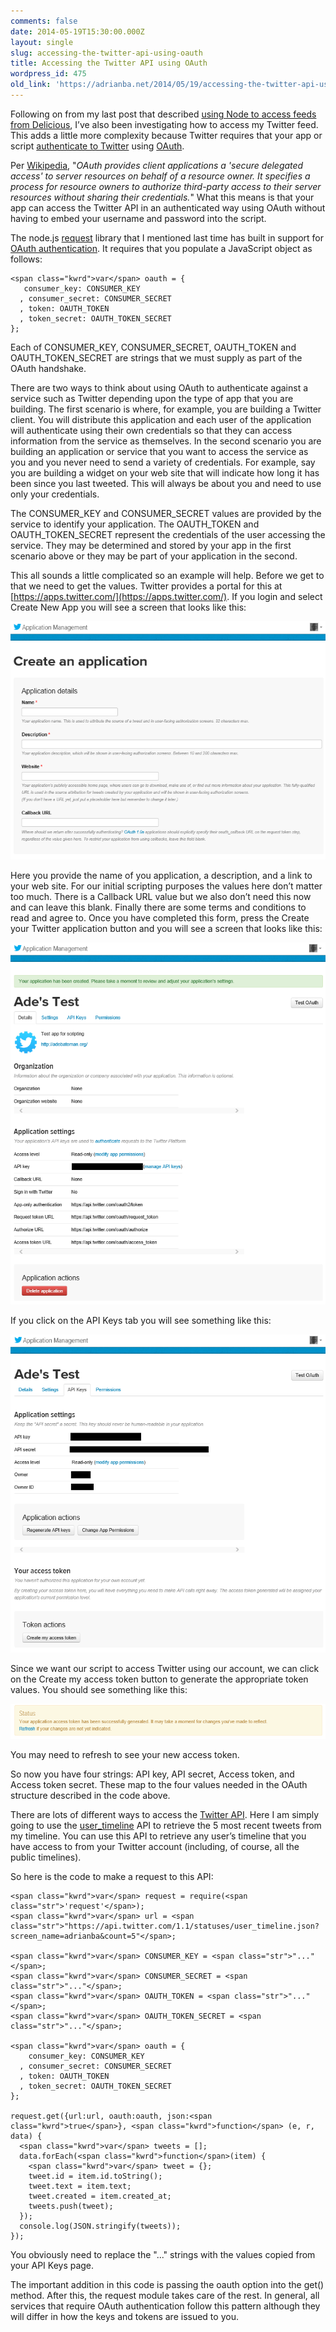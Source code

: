 ```yaml
---
comments: false
date: 2014-05-19T15:30:00.000Z
layout: single
slug: accessing-the-twitter-api-using-oauth
title: Accessing the Twitter API using OAuth
wordpress_id: 475
old_link: 'https://adrianba.net/2014/05/19/accessing-the-twitter-api-using-oauth/'
---
```

Following on from my last post that described [using Node to access feeds from Delicious](/2014/05/16/node-and-delicious), I’ve also been investigating how to access my Twitter feed. This adds a little more complexity because Twitter requires that your app or script [authenticate to Twitter](https://dev.twitter.com/docs/auth) using [OAuth](http://oauth.net/).

Per [Wikipedia](http://en.wikipedia.org/wiki/OAuth), "_OAuth provides client applications a 'secure delegated access' to server resources on behalf of a resource owner. It specifies a process for resource owners to authorize third-party access to their server resources without sharing their credentials._" What this means is that your app can access the Twitter API in an authenticated way using OAuth without having to embed your username and password into the script.

The node.js [request](https://www.npmjs.org/package/request) library that I mentioned last time has built in support for [OAuth authentication](https://github.com/mikeal/request#oauth-signing). It requires that you populate a JavaScript object as follows:

    
    <span class="kwrd">var</span> oauth = {
       consumer_key: CONSUMER_KEY
      , consumer_secret: CONSUMER_SECRET
      , token: OAUTH_TOKEN
      , token_secret: OAUTH_TOKEN_SECRET
    };


Each of CONSUMER_KEY, CONSUMER_SECRET, OAUTH_TOKEN and OAUTH_TOKEN_SECRET are strings that we must supply as part of the OAuth handshake.

There are two ways to think about using OAuth to authenticate against a service such as Twitter depending upon the type of app that you are building. The first scenario is where, for example, you are building a Twitter client. You will distribute this application and each user of the application will authenticate using their own credentials so that they can access information from the service as themselves. In the second scenario you are building an application or service that you want to access the service as you and you never need to send a variety of credentials. For example, say you are building a widget on your web site that will indicate how long it has been since you last tweeted. This will always be about you and need to use only your credentials.

The CONSUMER_KEY and CONSUMER_SECRET values are provided by the service to identify your application. The OAUTH_TOKEN and OAUTH_TOKEN_SECRET represent the credentials of the user accessing the service. They may be determined and stored by your app in the first scenario above or they may be part of your application in the second.

This all sounds a little complicated so an example will help. Before we get to that we need to get the values. Twitter provides a portal for this at [https://apps.twitter.com/](https://apps.twitter.com/). If you login and select Create New App you will see a screen that looks like this:

[![image](/assets/uploads/2014/05/img475-1.png)](/assets/uploads/2014/05/img475-1.png)

Here you provide the name of you application, a description, and a link to your web site. For our initial scripting purposes the values here don’t matter too much. There is a Callback URL value but we also don’t need this now and can leave this blank. Finally there are some terms and conditions to read and agree to. Once you have completed this form, press the Create your Twitter application button and you will see a screen that looks like this:

[![image](/assets/uploads/2014/05/img475-2.png)](=)

If you click on the API Keys tab you will see something like this:

[![image](/assets/uploads/2014/05/img475-3.png)](/assets/uploads/2014/05/img475-3.png)

Since we want our script to access Twitter using our account, we can click on the Create my access token button to generate the appropriate token values. You should see something like this:

[![image](/assets/uploads/2014/05/img475-4.png)](/assets/uploads/2014/05/img475-4.png)

You may need to refresh to see your new access token.

So now you have four strings: API key, API secret, Access token, and Access token secret. These map to the four values needed in the OAuth structure described in the code above.

There are lots of different ways to access the [Twitter API](https://dev.twitter.com/docs/api/1.1). Here I am simply going to use the [user_timeline](https://dev.twitter.com/docs/api/1.1/get/statuses/user_timeline) API to retrieve the 5 most recent tweets from my timeline. You can use this API to retrieve any user’s timeline that you have access to from your Twitter account (including, of course, all the public timelines).

So here is the code to make a request to this API:

    
    <span class="kwrd">var</span> request = require(<span class="str">'request'</span>);
    <span class="kwrd">var</span> url = <span class="str">"https://api.twitter.com/1.1/statuses/user_timeline.json?screen_name=adrianba&count=5"</span>;
    
    <span class="kwrd">var</span> CONSUMER_KEY = <span class="str">"..."</span>;
    <span class="kwrd">var</span> CONSUMER_SECRET = <span class="str">"..."</span>;
    <span class="kwrd">var</span> OAUTH_TOKEN = <span class="str">"..."</span>;
    <span class="kwrd">var</span> OAUTH_TOKEN_SECRET = <span class="str">"..."</span>;
    
    <span class="kwrd">var</span> oauth = {
        consumer_key: CONSUMER_KEY
      , consumer_secret: CONSUMER_SECRET
      , token: OAUTH_TOKEN
      , token_secret: OAUTH_TOKEN_SECRET
    };
    
    request.get({url:url, oauth:oauth, json:<span class="kwrd">true</span>}, <span class="kwrd">function</span> (e, r, data) {
      <span class="kwrd">var</span> tweets = [];
      data.forEach(<span class="kwrd">function</span>(item) {
        <span class="kwrd">var</span> tweet = {};
        tweet.id = item.id.toString();
        tweet.text = item.text;
        tweet.created = item.created_at;
        tweets.push(tweet);
      });
      console.log(JSON.stringify(tweets));
    });


You obviously need to replace the "..." strings with the values copied from your API Keys page.

The important addition in this code is passing the oauth option into the get() method. After this, the request module takes care of the rest. In general, all services that require OAuth authentication follow this pattern although they will differ in how the keys and tokens are issued to you.

